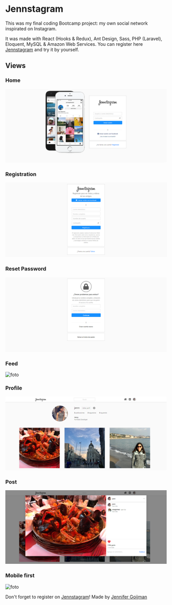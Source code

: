 # Jennstagram

This was my final coding Bootcamp project: my own social network inspirated on Instagram.

It was made with React (Hooks & Redux), Ant Design, Sass, PHP (Laravel), Eloquent, MySQL & Amazon Web Services.
You can register here [Jennstagram](http://jennstagram.herokuapp.com/) and try it by yourself.

## Views

### Home
![foto](frontend/src/img/readme/home.png)

### Registration
![foto](frontend/src/img/readme/register.png)

### Reset Password
![foto](frontend/src/img/readme/reset-pass.png)

### Feed
![foto](frontend/src/img/readme/feed.gif)

### Profile
![foto](frontend/src/img/readme/profile.png)

### Post
![foto](frontend/src/img/readme/post-modal.png)

### Mobile first
![foto](frontend/src/img/readme/mobile-profile.gif)

Don't forget to register on [Jennstagram](http://jennstagram.herokuapp.com/)!
Made by [Jennifer Goijman](https://github.com/JenniferGoijman)
